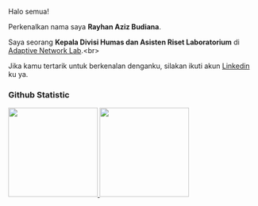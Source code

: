  Halo semua! 

Perkenalkan nama saya **Rayhan Aziz Budiana**.<br>

Saya seorang **Kepala Divisi Humas dan Asisten Riset Laboratorium** di [Adaptive Network Lab]([https://www.dicoding.com/](https://adaptivenetworklab.org/tentang/)).<br>

Jika kamu tertarik untuk berkenalan denganku, silakan ikuti akun [Linkedin](https://www.linkedin.com/in/rayhanazizbudiana/) ku ya.


### Github Statistic
<p align="left">
<a href="https://github.com/dimasmds">
  <img height="180em" src="https://github-readme-stats-eight-theta.vercel.app/api?username=dimasmds&show_icons=true&theme=algolia&include_all_commits=true&count_private=true"/>
  <img height="180em" src="https://github-readme-stats-eight-theta.vercel.app/api/top-langs/?username=dimasmds&layout=compact&langs_count=8&theme=algolia"/>
</a>
</p>
